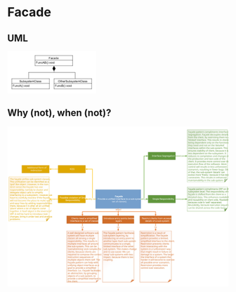 # Facade
## UML
<img src=FacadeUML.png width=40% height=40%>

## Why (not), when (not)?
![Facade](https://raw.githubusercontent.com/NiekBeijloos/Design-Patterns/master/Structural/5.%20Facade/Facade.svg?raw=true)
